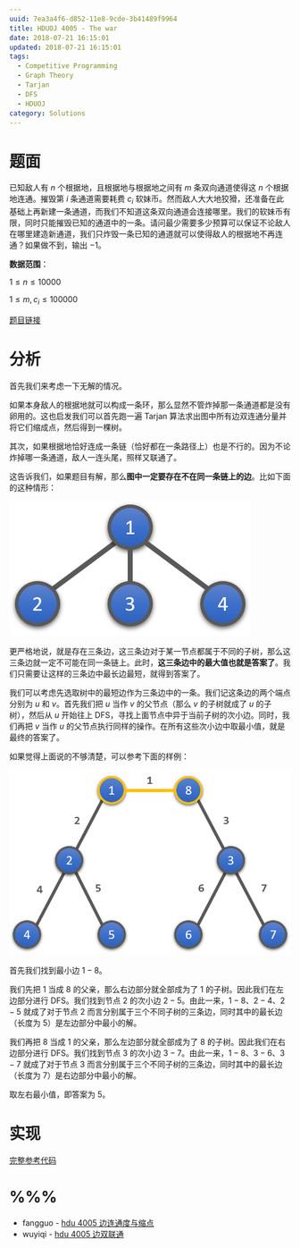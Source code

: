 ```yaml
---
uuid: 7ea3a4f6-d852-11e8-9cde-3b41489f9964
title: HDUOJ 4005 - The war
date: 2018-07-21 16:15:01
updated: 2018-07-21 16:15:01
tags: 
  - Competitive Programming
  - Graph Theory
  - Tarjan
  - DFS
  - HDUOJ
category: Solutions
---
```


# 题面

已知敌人有 $n$ 个根据地，且根据地与根据地之间有 $m$ 条双向通道使得这 $n$ 个根据地连通。摧毁第 $i$ 条通道需要耗费 $c_i$ 软妹币。然而敌人大大地狡猾，还准备在此基础上再新建一条通道，而我们不知道这条双向通道会连接哪里。我们的软妹币有限，同时只能摧毁已知的通道中的一条。请问最少需要多少预算可以保证不论敌人在哪里建造新通道，我们只炸毁一条已知的通道就可以使得敌人的根据地不再连通？如果做不到，输出 $-1$。

**数据范围**：

$1 \le n \le 10000$

$1 \le m, c_i \le 100000$

[题目链接](http://acm.hdu.edu.cn/showproblem.php?pid=4005)

# 分析

首先我们来考虑一下无解的情况。

如果本身敌人的根据地就可以构成一条环，那么显然不管炸掉那一条通道都是没有卵用的。这也启发我们可以首先跑一遍 Tarjan 算法求出图中所有边双连通分量并将它们缩成点，然后得到一棵树。

其次，如果根据地恰好连成一条链（恰好都在一条路径上）也是不行的。因为不论炸掉哪一条通道，敌人一连头尾，照样又联通了。

这告诉我们，如果题目有解，那么**图中一定要存在不在同一条链上的边**。比如下面的这种情形：

![有解的情形](hduoj-4005/possible_case.png)

更严格地说，就是存在三条边，这三条边对于某一节点都属于不同的子树，那么这三条边就一定不可能在同一条链上。此时，**这三条边中的最大值也就是答案了**。我们只需要让这样的三条边中最长边最短，就得到答案了。

我们可以考虑先选取树中的最短边作为三条边中的一条。我们记这条边的两个端点分别为 $u$ 和 $v$。首先我们把 $u$ 当作 $v$ 的父节点（那么 $v$ 的子树就成了 $u$ 的子树），然后从 $u$ 开始往上 DFS，寻找上面节点中异于当前子树的次小边。同时，我们再把 $v$ 当作 $u$ 的父节点执行同样的操作。在所有这些次小边中取最小值，就是最终的答案了。

如果觉得上面说的不够清楚，可以参考下面的样例：

![样例](hduoj-4005/example.png)

首先我们找到最小边 $1 - 8$。

我们先把 $1$ 当成 $8$ 的父亲，那么右边部分就全部成为了 $1$ 的子树。因此我们在左边部分进行 DFS。我们找到节点 $2$ 的次小边 $2 - 5$。由此一来，$1 - 8$、$2 - 4$、$2 - 5$ 就成了对于节点 $2$ 而言分别属于三个不同子树的三条边，同时其中的最长边（长度为 $5$）是左边部分中最小的解。

我们再把 $8$ 当成 $1$ 的父亲，那么左边部分就全部成为了 $8$ 的子树。因此我们在右边部分进行 DFS。我们找到节点 $3$ 的次小边 $3 - 7$。由此一来，$1 - 8$、$3 - 6$、$3 - 7$ 就成了对于节点 $3$ 而言分别属于三个不同子树的三条边，同时其中的最长边（长度为 $7$）是右边部分中最小的解。

取左右最小值，即答案为 $5$。

# 实现

[完整参考代码](https://github.com/codgician/Competitive-Programming/blob/master/HDUOJ/4005/tarjan_edcc.cpp)

# %%%

- fangguo - [hdu 4005 边连通度与缩点](https://www.cnblogs.com/wangfang20/p/3244591.html)
- wuyiqi - [hdu 4005 边双联通](https://www.cnblogs.com/wuyiqi/archive/2011/11/04/2235671.html)